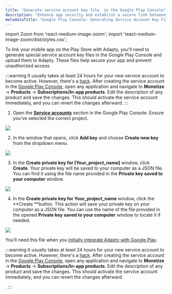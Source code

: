 ```yaml
---
title: "Generate service account key file  in the Google Play Console"
description: "Enhance app security and establish a secure link between your Play Store mobile application and Adapty by generating service account key files in the Google Play Console. Learn how to generate key files to ensure the security of your app and prevent unauthorized access"
metadataTitle: "Google Play Console: Generating Service Account Key Files for Adapty"
---
```


import Zoom from 'react-medium-image-zoom';
import 'react-medium-image-zoom/dist/styles.css';

To link your mobile app on the Play Store with Adapty, you'll need to generate special service account key files in the Google Play Console and upload them to Adapty. These files help secure your app and prevent unauthorized access.

:::warning
It usually takes at least 24 hours for your new service account to become active. However, there's a [hack](https://stackoverflow.com/a/60691844). After creating the service account in the [Google Play Console](https://play.google.com/apps/publish/), open any application and navigate to **Monetize** -> **Products** -> **Subscriptions/In-app products**. Edit the description of any product and save the changes. This should activate the service account immediately, and you can revert the changes afterward.
:::

1. Open the [**Service accounts**](https://console.cloud.google.com/iam-admin/serviceaccounts) section in the Google Play Console. Ensure you’ve selected the correct project.  


<Zoom>
  <img src={require('./img/c3156cb-action_manage_keys.png').default}
  style={{
    border: '1px solid #727272', /* border width and color */
    width: '700px', /* image width */
    display: 'block', /* for alignment */
    margin: '0 auto' /* center alignment */
  }}
/>
</Zoom>





2. In the window that opens, click **Add key** and choose **Create new key** from the dropdown menu.

   
<Zoom>
  <img src={require('./img/44b30ee-create_new_key.png').default}
  style={{
    border: '1px solid #727272', /* border width and color */
    width: '700px', /* image width */
    display: 'block', /* for alignment */
    margin: '0 auto' /* center alignment */
  }}
/>
</Zoom>




3. In the **Create private key for [Your_project_name]** window, click **Create**. Your private key will be saved to your computer as a JSON file. You can find it using the file name provided in the **Private key saved to your computer** window. 

   
<Zoom>
  <img src={require('./img/e7b8101-cretae_private_key.png').default}
  style={{
    border: '1px solid #727272', /* border width and color */
    width: '700px', /* image width */
    display: 'block', /* for alignment */
    margin: '0 auto' /* center alignment */
  }}
/>
</Zoom>




4. In the **Create private key for Your_project_name** window, click the **Create **button. This action will save your private key on your computer as a JSON file. You can use the name of the file provided in the opened **Private key saved to your computer** window to locate it if needed. 

   
<Zoom>
  <img src={require('./img/187ddc6-Private_key_saved.png').default}
  style={{
    border: '1px solid #727272', /* border width and color */
    width: '700px', /* image width */
    display: 'block', /* for alignment */
    margin: '0 auto' /* center alignment */
  }}
/>
</Zoom>




You’ll need this file when you [initially integrate Adapty with Google Play](google-play-store-connection-configuration).

:::warning
It usually takes at least 24 hours for your new service account to become active. However, there's a [hack](https://stackoverflow.com/a/60691844). After creating the service account in the [Google Play Console](https://play.google.com/apps/publish/), open any application and navigate to **Monetize** -> **Products** -> **Subscriptions/In-app products**. Edit the description of any product and save the changes. This should activate the service account immediately, and you can revert the changes afterward.

.
:::